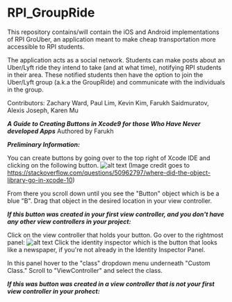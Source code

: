 # RPI_GroupRide

This repository contains/will contain the iOS and Android implementations of RPI GroUber, an application meant to make cheap transportation more accessible to RPI students.

The application acts as a social network. Students can make posts about an Uber/Lyft ride they intend to take (and at what time), notifying RPI students in their area. These notified students then have the option to join the Uber/Lyft group (a.k.a the GroupRide) and communicate with the individuals in the group.

Contributors:
Zachary Ward, Paul Lim, Kevin Kim, Farukh Saidmuratov, Alexis Joseph, Karen Mu

***A Guide to Creating Buttons in Xcode9 for those Who Have Never developed Apps*** 
Authored by Farukh

***Preliminary Information:***

You can create buttons by going over to the top right of Xcode IDE and clicking on the following button. ![alt text](https://i.stack.imgur.com/3J26u.png) (Image credit goes to https://stackoverflow.com/questions/50962797/where-did-the-object-library-go-in-xcode-10) 

From there you scroll down until you see the "Button" object which is be a blue "B". Drag that object in the desired location in your view controller. 

***If this button was created in your first view controller, and you don't have any other view controllers in your project:***

Click on the view controller that holds your button. Go over to the rightmost panel: ![alt text](https://i.stack.imgur.com/ilCZT.png) 
Click the identity inspector which is the button that looks like a newspaper, if you're not already in the Identity Inspector Panel. 

In this panel hover to the "class" dropdown menu underneath "Custom Class." Scroll to "ViewController" and select the class. 

***If this was button was created in a view controller that is not your first view controller in your prohect:***
